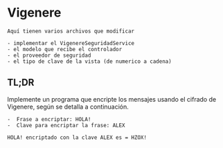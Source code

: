 # Vigenere
```
Aquí tienen varios archivos que modificar

- implementar el VigenereSeguridadService
- el modelo que recibe el controlador
- el proveedor de seguridad
- el tipo de clave de la vista (de numerico a cadena)
```



## TL;DR
Implemente un programa que encripte los mensajes usando el cifrado de Vigenere, según se detalla a continuación.





 
```
-  Frase a encriptar: HOLA!
-  Clave para encriptar la frase: ALEX

HOLA! encriptado con la clave ALEX es = HZOX!
```

